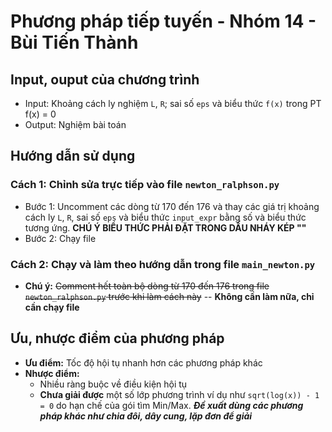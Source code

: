 # Phương pháp tiếp tuyến - Nhóm 14 - Bùi Tiến Thành
## Input, ouput của chương trình
- Input: Khoảng cách ly nghiệm `L`, `R`; sai số `eps` và biểu thức `f(x)` trong PT f(x) = 0
- Output: Nghiệm bài toán
## Hướng dẫn sử dụng
### Cách 1: Chỉnh sửa trực tiếp vào file `newton_ralphson.py` 
- Bước 1: Uncomment các dòng từ 170 đến 176 và thay các giá trị khoảng cách ly `L`, `R`, sai số `eps` và biểu thức `input_expr` bằng số và biểu thức tương ứng. **CHÚ Ý BIỂU THỨC PHẢI ĐẶT TRONG DẤU NHÁY KÉP ""** 
- Bước 2: Chạy file


### Cách 2: Chạy và làm theo hướng dẫn trong file `main_newton.py`
- **Chú ý:** ~~Comment hết toàn bộ dòng từ 170 đến 176 trong file `newton_ralphson.py` trước khi làm cách này~~ -- **Không cần làm nữa, chỉ cần chạy file**


## Ưu, nhược điểm của phương pháp
- **Ưu điểm:** Tốc độ hội tụ nhanh hơn các phương pháp khác
- **Nhược điểm:**
    - Nhiều ràng buộc về điều kiện hội tụ
    - **Chưa giải được** một số lớp phương trình ví dụ như `sqrt(log(x)) - 1 = 0` do hạn chế của gói tìm Min/Max. _**Đề xuất dùng các phương pháp khác như chia đôi, dây cung, lặp đơn để giải**_

